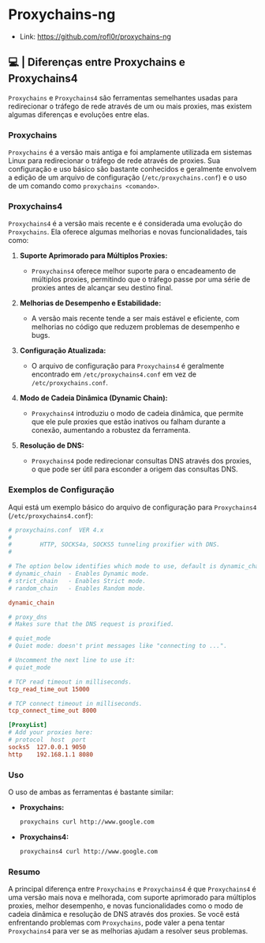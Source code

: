 # Proxychains-ng

- Link: https://github.com/rofl0r/proxychains-ng

## 💻️ | Diferenças entre Proxychains e Proxychains4

`Proxychains` e `Proxychains4` são ferramentas semelhantes usadas para redirecionar o tráfego de rede através de um ou mais proxies, mas existem algumas diferenças e evoluções entre elas.

### Proxychains

`Proxychains` é a versão mais antiga e foi amplamente utilizada em sistemas Linux para redirecionar o tráfego de rede através de proxies. Sua configuração e uso básico são bastante conhecidos e geralmente envolvem a edição de um arquivo de configuração (`/etc/proxychains.conf`) e o uso de um comando como `proxychains <comando>`.

### Proxychains4

`Proxychains4` é a versão mais recente e é considerada uma evolução do `Proxychains`. Ela oferece algumas melhorias e novas funcionalidades, tais como:

1. **Suporte Aprimorado para Múltiplos Proxies:**
   - `Proxychains4` oferece melhor suporte para o encadeamento de múltiplos proxies, permitindo que o tráfego passe por uma série de proxies antes de alcançar seu destino final.
   
2. **Melhorias de Desempenho e Estabilidade:**
   - A versão mais recente tende a ser mais estável e eficiente, com melhorias no código que reduzem problemas de desempenho e bugs.
   
3. **Configuração Atualizada:**
   - O arquivo de configuração para `Proxychains4` é geralmente encontrado em `/etc/proxychains4.conf` em vez de `/etc/proxychains.conf`.
   
4. **Modo de Cadeia Dinâmica (Dynamic Chain):**
   - `Proxychains4` introduziu o modo de cadeia dinâmica, que permite que ele pule proxies que estão inativos ou falham durante a conexão, aumentando a robustez da ferramenta.

5. **Resolução de DNS:**
   - `Proxychains4` pode redirecionar consultas DNS através dos proxies, o que pode ser útil para esconder a origem das consultas DNS.

### Exemplos de Configuração

Aqui está um exemplo básico do arquivo de configuração para `Proxychains4` (`/etc/proxychains4.conf`):

```conf
# proxychains.conf  VER 4.x
#
#        HTTP, SOCKS4a, SOCKS5 tunneling proxifier with DNS.
# 

# The option below identifies which mode to use, default is dynamic_chain
# dynamic_chain  - Enables Dynamic mode.
# strict_chain   - Enables Strict mode.
# random_chain   - Enables Random mode.

dynamic_chain

# proxy_dns 
# Makes sure that the DNS request is proxified.

# quiet_mode
# Quiet mode: doesn't print messages like "connecting to ...".

# Uncomment the next line to use it:
# quiet_mode

# TCP read timeout in milliseconds.
tcp_read_time_out 15000

# TCP connect timeout in milliseconds.
tcp_connect_time_out 8000

[ProxyList]
# Add your proxies here:
# protocol  host  port
socks5  127.0.0.1 9050
http    192.168.1.1 8080
```

### Uso

O uso de ambas as ferramentas é bastante similar:

- **Proxychains:**
  ```bash
  proxychains curl http://www.google.com
  ```

- **Proxychains4:**
  ```bash
  proxychains4 curl http://www.google.com
  ```

### Resumo

A principal diferença entre `Proxychains` e `Proxychains4` é que `Proxychains4` é uma versão mais nova e melhorada, com suporte aprimorado para múltiplos proxies, melhor desempenho, e novas funcionalidades como o modo de cadeia dinâmica e resolução de DNS através dos proxies. Se você está enfrentando problemas com `Proxychains`, pode valer a pena tentar `Proxychains4` para ver se as melhorias ajudam a resolver seus problemas.
